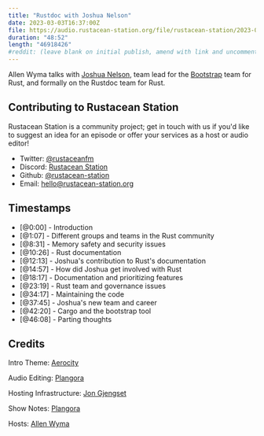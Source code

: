 ```yaml
---
title: "Rustdoc with Joshua Nelson"
date: 2023-03-03T16:37:00Z
file: https://audio.rustacean-station.org/file/rustacean-station/2023-03-03-joshua-nelson.mp3
duration: "48:52"
length: "46918426"
#reddit: (leave blank on initial publish, amend with link and uncomment this line after Reddit thread has been posted)
---
```

Allen Wyma talks with [Joshua Nelson](https://jyn.dev/), team lead for the [Bootstrap](https://rustc-dev-guide.rust-lang.org/building/bootstrapping.html) team for Rust, and formally on the Rustdoc team for Rust.

## Contributing to Rustacean Station

Rustacean Station is a community project; get in touch with us if you'd like to suggest an idea for an episode or offer your services as a host or audio editor!

- Twitter: [@rustaceanfm](https://twitter.com/rustaceanfm)
- Discord: [Rustacean Station](https://discord.gg/cHc3Gyc)
- Github: [@rustacean-station](https://github.com/rustacean-station/)
- Email: [hello@rustacean-station.org](mailto:hello@rustacean-station.org)

## Timestamps
- [@0:00] - Introduction
- [@1:07] - Different groups and teams in the Rust community
- [@8:31]  - Memory safety and security issues 
- [@10:26] - Rust documentation
- [@12:13] - Joshua's contribution to Rust's documentation
- [@14:57] - How did Joshua get involved with Rust
- [@18:17] - Documentation and prioritizing features
- [@23:19] - Rust team and governance issues
- [@34:17] - Maintaining the code
- [@37:45] - Joshua's new team and career
- [@42:20] - Cargo and the bootstrap tool
- [@46:08] - Parting thoughts

## Credits
Intro Theme: [Aerocity](https://twitter.com/AerocityMusic)

Audio Editing: [Plangora](https://twitter.com/plangora)

Hosting Infrastructure: [Jon Gjengset](https://twitter.com/jonhoo/)

Show Notes: [Plangora](https://twitter.com/plangora)

Hosts: [Allen Wyma](https://twitter.com/allenwyma)
